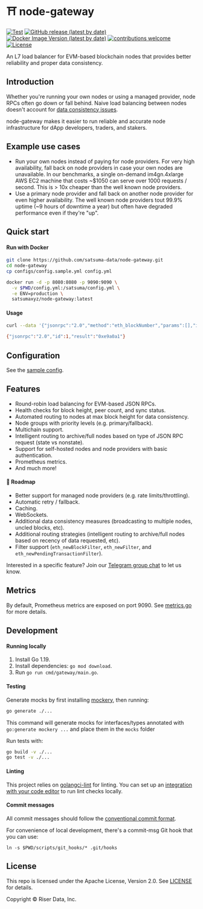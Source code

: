 # ⛩ node-gateway

[![Test](https://github.com/satsuma-xyz/node-gateway/actions/workflows/test.yml/badge.svg)](https://github.com/satsuma-xyz/node-gateway/actions/workflows/test.yml)
[![GitHub release (latest by date)](https://img.shields.io/github/v/release/satsuma-xyz/node-gateway)](https://github.com/satsuma-xyz/node-gateway/releases)
[![Docker Image Version (latest by date)](https://img.shields.io/docker/v/satsumaxyz/node-gateway?logo=docker)](https://hub.docker.com/r/satsumaxyz/node-gateway/tags)
[![contributions welcome](https://img.shields.io/badge/contributions-welcome-brightgreen.svg?style=flat)](https://github.com/satsuma-xyz/node-gateway/issues)
[![License](https://img.shields.io/badge/License-Apache_2.0-blue.svg)](https://github.com/satsuma-xyz/node-gateway/blob/main/LICENSE)

An L7 load balancer for EVM-based blockchain nodes that provides better
reliability and proper data consistency.

## Introduction

Whether you're running your own nodes or using a managed provider, node RPCs
often go down or fall behind. Naive load balancing between nodes doesn't
account for [data consistency issues](https://alchemy.com/blog/data-accuracy).

node-gateway makes it easier to run reliable and accurate node infrastructure
for dApp developers, traders, and stakers.

## Example use cases

- Run your own nodes instead of paying for node providers. For very high availability, fall back on node providers in case your own nodes are unavailable. In our benchmarks, a single on-demand im4gn.4xlarge AWS EC2 machine that costs ~$1050 can serve over 1000 requests / second. This is > 10x cheaper than the well known node providers.
- Use a primary node provider and fall back on another node provider for even higher availability. The well known node providers tout 99.9% uptime (~9 hours of downtime a year) but often have degraded performance even if they're "up".

## Quick start

#### Run with Docker

```sh
git clone https://github.com/satsuma-data/node-gateway.git
cd node-gateway
cp configs/config.sample.yml config.yml

docker run -d -p 8080:8080 -p 9090:9090 \
  -v $PWD/config.yml:/satsuma/config.yml \
  -e ENV=production \
  satsumaxyz/node-gateway:latest
```

#### Usage

```sh
curl --data '{"jsonrpc":"2.0","method":"eth_blockNumber","params":[],"id":1}' http://localhost:8080

{"jsonrpc":"2.0","id":1,"result":"0xe9a0a1"}
```

## Configuration

See the [sample config](/configs/config.sample.yml).

## Features

- Round-robin load balancing for EVM-based JSON RPCs.
- Health checks for block height, peer count, and sync status.
- Automated routing to nodes at max block height for data consistency.
- Node groups with priority levels (e.g. primary/fallback).
- Multichain support.
- Intelligent routing to archive/full nodes based on type of JSON RPC request (state vs nonstate).
- Support for self-hosted nodes and node providers with basic authentication.
- Prometheus metrics.
- And much more!

#### 🔮 Roadmap

- Better support for managed node providers (e.g. rate limits/throttling).
- Automatic retry / fallback.
- Caching.
- WebSockets.
- Additional data consistency measures (broadcasting to multiple nodes, uncled blocks, etc).
- Additional routing strategies (intelligent routing to archive/full nodes based on recency of data requested, etc).
- Filter support (`eth_newBlockFilter`, `eth_newFilter`, and `eth_newPendingTransactionFilter`).

Interested in a specific feature? Join our [Telegram group chat](https://t.me/+9X-jV6P1z45hN2Ux) to let us know.

## Metrics

By default, Prometheus metrics are exposed on port 9090. See
[metrics.go](/internal/metrics/metrics.go) for more details.

## Development

#### Running locally

1. Install Go 1.19.
2. Install dependencies: `go mod download`.
3. Run `go run cmd/gateway/main.go`.

#### Testing

Generate mocks by first installing [mockery](https://github.com/vektra/mockery#installation), then running:

```sh
go generate ./...
```

This command will generate mocks for interfaces/types annotated with `go:generate mockery ...` and place them in the `mocks` folder

Run tests with:

```sh
go build -v ./...
go test -v ./...
```

#### Linting

This project relies on [golangci-lint](https://github.com/golangci/golangci-lint) for linting. You can set up an [integration with your code editor](https://golangci-lint.run/usage/integrations/) to run lint checks locally.

#### Commit messages

All commit messages should follow the [conventional commit format](https://conventionalcommits.org).

For convenience of local development, there's a commit-msg Git hook that you can use:

```
ln -s $PWD/scripts/git_hooks/* .git/hooks
```

## License

This repo is licensed under the Apache License, Version 2.0. See [LICENSE]() for details.

Copyright © Riser Data, Inc.
